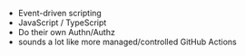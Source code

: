 - Event-driven scripting
- JavaScript / TypeScript
- Do their own Authn/Authz
- sounds a lot like more managed/controlled GitHub Actions